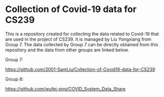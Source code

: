 # Collection of Covid-19 data for CS239

This is a repository created for collecting the data related to Covid-19 that are used in the project of CS239. It is managed by Liu Yongxiang from Group 7. The data collected by Group 7 can be directly obtained from this repository and the data from other groups are linked below.

Group 7:

https://github.com/2001-SamLiu/Collection-of-Covid19-data-for-CS239

Group 8:

https://github.com/wufei-png/COVID_System_Data_Share
